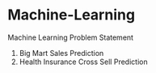 # Machine-Learning
Machine Learning Problem Statement
1. Big Mart Sales Prediction
2. Health Insurance Cross Sell Prediction
